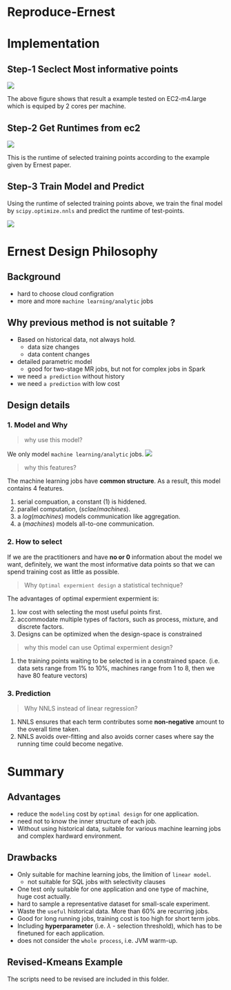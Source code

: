 # Reproduce-Ernest


# Implementation

## Step-1 Seclect Most informative points

![](http://wx2.sinaimg.cn/mw690/006BEqu9gy1fgxgq8jyamj30mo0bf425.jpg)

The above figure shows that result a example tested on EC2-m4.large which is equiped by 2 cores per machine. 

## Step-2 Get Runtimes from ec2
![](http://wx1.sinaimg.cn/mw690/006BEqu9gy1fgxgq8o3d7j306e053aab.jpg)

This is the runtime of selected training points according to the example given by Ernest paper.

## Step-3 Train Model and Predict
Using the runtime of selected training points above, we train the final model by `scipy.optimize.nnls` and predict the runtime of test-points.

![](http://wx2.sinaimg.cn/mw690/006BEqu9gy1fgxgq8mjtjj30gh0cbglz.jpg)



# Ernest Design Philosophy

## Background
- hard to choose cloud configration 
- more and more `machine learning/analytic` jobs

## Why previous method is not suitable ?

- Based on historical data, not always hold.
	- data size changes
	- data content changes 
- detailed parametric model
	- good for two-stage MR jobs, but not for complex jobs in Spark  
- we need `a prediction` without history
- we need `a prediction` with low cost

## Design details 


### 1. Model and Why 


> why use this model?

We only model `machine learning/analytic` jobs.
![](http://wx1.sinaimg.cn/mw690/006BEqu9gy1fgxo7bzvscj30m008k757.jpg)

> why this features?

The machine learning jobs have **common structure**. As a result, this model contains 4 features. 
1. serial compuation, a constant $(1)$ is hiddened.
2. parallel computation, $(sclae/machines)$.
3. a $log(machines)$ models communication like aggregation.
4. a $(machines)$ models all-to-one communication.

### 2. How to select

If we are the practitioners and have **no or 0** information about the model we want, definitely, we want the most informative data points so that we can spend training cost as little as possible.

> Why `Optimal expermient design` a statistical technique?

The advantages of optimal expermient expermient is:

1. low cost with selecting the most useful points first.
2. accommodate multiple types of factors, such as process, mixture, and discrete factors.
3. Designs can be optimized when the design-space is constrained

> why this model can use Optimal expermient design?

1. the training points waiting to be selected is in a constrained space. (i.e. data sets range from 1% to 10%, machines range from 1 to 8, then we have 80 feature vectors)

### 3. Prediction

> Why NNLS instead of linear regression?

1. NNLS ensures that each term contributes some **non-negative** amount to the overall time taken. 
2. NNLS avoids over-fitting and also avoids corner cases where say the running time could become negative.

# Summary

## Advantages
- reduce the `modeling` cost by `optimal design` for one application.
- need not to know the inner structure of each job.
- Without using historical data, suitable for various machine learning jobs and complex hardward environment.


## Drawbacks
- Only suitable for machine learning jobs, the limition of `linear model`.
	- not suitable for SQL jobs with selectivity clauses
- One test only suitable for one application and one type of machine, huge cost actually.
- hard to sample a representative dataset for small-scale experiment.
- Waste the `useful` historical data. More than 60% are recurring jobs.
- Good for long running jobs, training cost is too high for short term jobs. 
- Including **hyperparameter** (i.e. $\lambda$ - selection threshold), which has to be finetuned for each application.
- does not consider the `whole process`, i.e. JVM warm-up.


## Revised-Kmeans Example
The scripts need to be revised are included in this folder.
